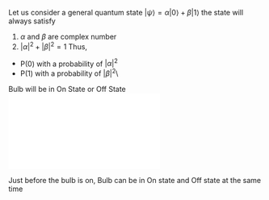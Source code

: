 Let us consider a general quantum state
$|\psi \rangle = \alpha|0\rangle+\beta|1\rangle$
the state will always satisfy 
1) $\alpha$ and $\beta$ are complex number
2) $|\alpha|^2+|\beta|^2 = 1$
Thus,
- P(0) with a probability of $|\alpha|^2$
- P(1) with a probability of $|\beta|^2$\

Bulb will be in On State or Off State
![Bulb_Superposition.jpeg](res/Bulb_Superposition.jpeg.md)

Just before the bulb is on, Bulb can be in On state and Off state at the same time


